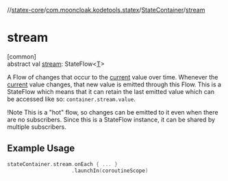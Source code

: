 //[statex-core](../../../index.md)/[com.mooncloak.kodetools.statex](../index.md)/[StateContainer](index.md)/[stream](stream.md)

# stream

[common]\
abstract val [stream](stream.md): StateFlow&lt;[T](index.md)&gt;

A Flow of changes that occur to the [current](current.md) value over time. Whenever the [current](https://developer.android.com/reference/kotlin/androidx/compose/runtime/State.html) value changes, that new value is emitted through this Flow. This is a StateFlow which means that it can retain the last emitted value which can be accessed like so: `container.stream.value`.

!Note This is a &quot;hot&quot; flow, so changes can be emitted to it even when there are no subscribers. Since this is a StateFlow instance, it can be shared by multiple subscribers.

##  Example Usage

```kotlin
stateContainer.stream.onEach { ... }
                     .launchIn(coroutineScope)
```
